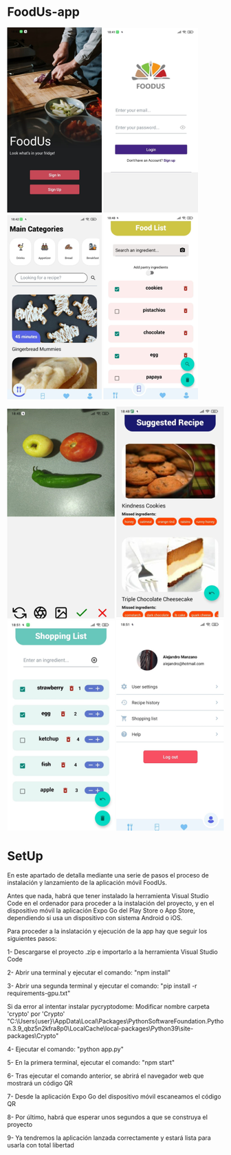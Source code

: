 # FoodUs-app

<img src="https://github.com/alemandor1/FoodUs-app/blob/master/imagesReadme/home.jpeg" width="220"> <img src="https://github.com/alemandor1/FoodUs-app/blob/master/imagesReadme/login.jpeg" width="220"> <img src="https://github.com/alemandor1/FoodUs-app/blob/master/imagesReadme/main.jpeg" width="220"> <img src="https://github.com/alemandor1/FoodUs-app/blob/master/imagesReadme/foodlist.jpeg" width="220">

<img src="https://github.com/alemandor1/FoodUs-app/blob/master/imagesReadme/camera.jpeg" width="250"> <img src="https://github.com/alemandor1/FoodUs-app/blob/master/imagesReadme/suggested.jpeg" width="250"> <img src="https://github.com/alemandor1/FoodUs-app/blob/master/imagesReadme/shopping.jpeg" width="250"> <img src="https://github.com/alemandor1/FoodUs-app/blob/master/imagesReadme/profile.jpeg" width="250">

# SetUp

En este apartado de detalla mediante una serie de pasos el proceso de instalación y lanzamiento de la aplicación móvil FoodUs.

Antes que nada, habrá que tener instalado la herramienta Visual Studio Code en el ordenador para proceder a la instalación del proyecto,
y en el dispositivo móvil la aplicación Expo Go del Play Store o App Store, dependiendo si usa un dispositivo con sistema Android o iOS.

Para proceder a la inslatación y ejecución de la app hay que seguir los siguientes pasos:

1- Descargarse el proyecto .zip e importarlo a la herramienta Visual Studio Code

2- Abrir una terminal y ejecutar el comando: "npm install"

3- Abrir una segunda terminal y ejecutar el comando: "pip install -r requirements-gpu.txt"
  
  Si da error al intentar instalar pycryptodome:
  Modificar nombre carpeta 'crypto' por 'Crypto' 
  "C:\Users\{user}\AppData\Local\Packages\PythonSoftwareFoundation.Python.3.9_qbz5n2kfra8p0\LocalCache\local-packages\Python39\site-packages\Crypto"
  
4- Ejecutar el comando: "python app.py"

5- En la primera terminal, ejecutar el comando: "npm start"

6- Tras ejecutar el comando anterior, se abrirá el navegador web que mostrará un código QR

7- Desde la aplicación Expo Go del dispositivo móvil escaneamos el código QR

8- Por último, habrá que esperar unos segundos a que se construya el proyecto

9- Ya tendremos la aplicación lanzada correctamente y estará lista para usarla con total libertad
